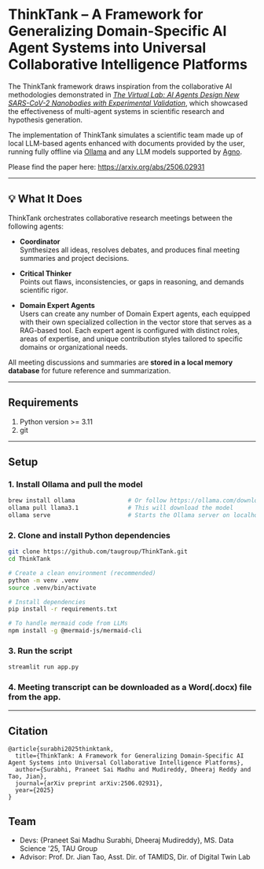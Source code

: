 # ThinkTank – A Framework for Generalizing Domain-Specific AI Agent Systems into Universal Collaborative Intelligence Platforms

The ThinkTank framework draws inspiration from the collaborative AI methodologies demonstrated in [*The Virtual Lab: AI Agents Design New SARS-CoV-2 Nanobodies with Experimental Validation*](https://www.biorxiv.org/content/10.1101/2024.11.11.623004v1), which showcased the effectiveness of multi-agent systems in scientific research and hypothesis generation.

The implementation of ThinkTank simulates a scientific team made up of local LLM-based agents enhanced with documents provided by the user, running fully offline via [Ollama](https://ollama.com) and any LLM models supported by [Agno](https://www.agno.com/).

Please find the paper here: https://arxiv.org/abs/2506.02931

---

## 💡 What It Does

ThinkTank orchestrates collaborative research meetings between the following agents:

- **Coordinator**  
  Synthesizes all ideas, resolves debates, and produces final meeting summaries and project decisions.

- **Critical Thinker**  
  Points out flaws, inconsistencies, or gaps in reasoning, and demands scientific rigor.

- **Domain Expert Agents**  
Users can create any number of Domain Expert agents, each equipped with their own specialized collection in the vector store that serves as a RAG-based tool. Each expert agent is configured with distinct roles, areas of expertise, and unique contribution styles tailored to specific domains or organizational needs.

All meeting discussions and summaries are **stored in a local memory database** for future reference and summarization.

---

## Requirements

1. Python version >= 3.11
2. git

---

## Setup
### 1. Install Ollama and pull the model

```bash
brew install ollama               # Or follow https://ollama.com/download
ollama pull llama3.1              # This will download the model
ollama serve                      # Starts the Ollama server on localhost:11434
```

### 2. Clone and install Python dependencies

```bash
git clone https://github.com/taugroup/ThinkTank.git
cd ThinkTank

# Create a clean environment (recommended)
python -m venv .venv
source .venv/bin/activate

# Install dependencies
pip install -r requirements.txt

# To handle mermaid code from LLMs
npm install -g @mermaid-js/mermaid-cli
```

### 3. Run the script

```bash
streamlit run app.py
```

### 4. Meeting transcript can be downloaded as a Word(.docx) file from the app.

---

## Citation
```text
@article{surabhi2025thinktank,
  title={ThinkTank: A Framework for Generalizing Domain-Specific AI Agent Systems into Universal Collaborative Intelligence Platforms},
  author={Surabhi, Praneet Sai Madhu and Mudireddy, Dheeraj Reddy and Tao, Jian},
  journal={arXiv preprint arXiv:2506.02931},
  year={2025}
}
```

## Team
- Devs: {Praneet Sai Madhu Surabhi, Dheeraj Mudireddy}, MS. Data Science '25, TAU Group
- Advisor: Prof. Dr. Jian Tao, Asst. Dir. of TAMIDS, Dir. of Digital Twin Lab
